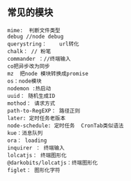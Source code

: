 ## 常见的模块

```code
mime:  判断文件类型
debug //node debug
querystring：    url转化
chalk： // 粉笔
commander ：//终端输入
co把异步改为同步
mz  把node 模块转换成promise
os：node模块
nodemon :热启动
uuid： 随机生成ID
mothod： 请求方式
path-to-RegEXP： 路径正则
later: 定时任务老版本
node-schedule: 定时任务  CronTab类似语法
kue：消息队列
ora： loading
inquirer ： 终端输入
lolcatjs： 终端图形化
@darkobits/lolcatjs：终端图形化
figlet： 图形化字符
```

<!-- 在对象定义后通过Object的__defineGetter__、__defineSetter__方法来追加定义   -->
